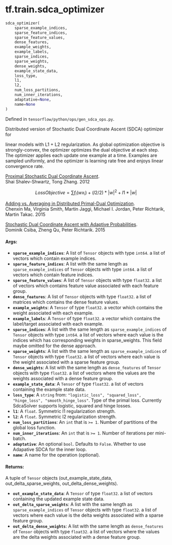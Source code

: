 <div itemscope itemtype="http://developers.google.com/ReferenceObject">
<meta itemprop="name" content="tf.train.sdca_optimizer" />
</div>

# tf.train.sdca_optimizer

``` python
sdca_optimizer(
    sparse_example_indices,
    sparse_feature_indices,
    sparse_feature_values,
    dense_features,
    example_weights,
    example_labels,
    sparse_indices,
    sparse_weights,
    dense_weights,
    example_state_data,
    loss_type,
    l1,
    l2,
    num_loss_partitions,
    num_inner_iterations,
    adaptative=None,
    name=None
)
```



Defined in `tensorflow/python/ops/gen_sdca_ops.py`.

Distributed version of Stochastic Dual Coordinate Ascent (SDCA) optimizer for

linear models with L1 + L2 regularization. As global optimization objective is
strongly-convex, the optimizer optimizes the dual objective at each step. The
optimizer applies each update one example at a time. Examples are sampled
uniformly, and the optimizer is learning rate free and enjoys linear convergence
rate.

[Proximal Stochastic Dual Coordinate Ascent](http://arxiv.org/pdf/1211.2717v1.pdf).<br>
Shai Shalev-Shwartz, Tong Zhang. 2012

$$Loss Objective = \sum f_{i} (wx_{i}) + (l2 / 2) * |w|^2 + l1 * |w|$$

[Adding vs. Averaging in Distributed Primal-Dual Optimization](http://arxiv.org/abs/1502.03508).<br>
Chenxin Ma, Virginia Smith, Martin Jaggi, Michael I. Jordan,
Peter Richtarik, Martin Takac. 2015

[Stochastic Dual Coordinate Ascent with Adaptive Probabilities](https://arxiv.org/abs/1502.08053).<br>
Dominik Csiba, Zheng Qu, Peter Richtarik. 2015

#### Args:

* <b>`sparse_example_indices`</b>: A list of `Tensor` objects with type `int64`.
    a list of vectors which contain example indices.
* <b>`sparse_feature_indices`</b>: A list with the same length as `sparse_example_indices` of `Tensor` objects with type `int64`.
    a list of vectors which contain feature indices.
* <b>`sparse_feature_values`</b>: A list of `Tensor` objects with type `float32`.
    a list of vectors which contains feature value
    associated with each feature group.
* <b>`dense_features`</b>: A list of `Tensor` objects with type `float32`.
    a list of matrices which contains the dense feature values.
* <b>`example_weights`</b>: A `Tensor` of type `float32`.
    a vector which contains the weight associated with each
    example.
* <b>`example_labels`</b>: A `Tensor` of type `float32`.
    a vector which contains the label/target associated with each
    example.
* <b>`sparse_indices`</b>: A list with the same length as `sparse_example_indices` of `Tensor` objects with type `int64`.
    a list of vectors where each value is the indices which has
    corresponding weights in sparse_weights. This field maybe omitted for the
    dense approach.
* <b>`sparse_weights`</b>: A list with the same length as `sparse_example_indices` of `Tensor` objects with type `float32`.
    a list of vectors where each value is the weight associated with
    a sparse feature group.
* <b>`dense_weights`</b>: A list with the same length as `dense_features` of `Tensor` objects with type `float32`.
    a list of vectors where the values are the weights associated
    with a dense feature group.
* <b>`example_state_data`</b>: A `Tensor` of type `float32`.
    a list of vectors containing the example state data.
* <b>`loss_type`</b>: A `string` from: `"logistic_loss", "squared_loss", "hinge_loss", "smooth_hinge_loss"`.
    Type of the primal loss. Currently SdcaSolver supports logistic,
    squared and hinge losses.
* <b>`l1`</b>: A `float`. Symmetric l1 regularization strength.
* <b>`l2`</b>: A `float`. Symmetric l2 regularization strength.
* <b>`num_loss_partitions`</b>: An `int` that is `>= 1`.
    Number of partitions of the global loss function.
* <b>`num_inner_iterations`</b>: An `int` that is `>= 1`.
    Number of iterations per mini-batch.
* <b>`adaptative`</b>: An optional `bool`. Defaults to `False`.
    Whether to use Adapative SDCA for the inner loop.
* <b>`name`</b>: A name for the operation (optional).


#### Returns:

  A tuple of `Tensor` objects (out_example_state_data, out_delta_sparse_weights, out_delta_dense_weights).

* <b>`out_example_state_data`</b>: A `Tensor` of type `float32`. a list of vectors containing the updated example state
    data.
* <b>`out_delta_sparse_weights`</b>: A list with the same length as `sparse_example_indices` of `Tensor` objects with type `float32`. a list of vectors where each value is the delta
    weights associated with a sparse feature group.
* <b>`out_delta_dense_weights`</b>: A list with the same length as `dense_features` of `Tensor` objects with type `float32`. a list of vectors where the values are the delta
    weights associated with a dense feature group.